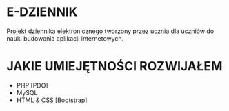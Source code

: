 # E-DZIENNIK
Projekt dziennika elektronicznego tworzony przez ucznia dla uczniów do nauki budowania aplikacji internetowych.

# JAKIE UMIEJĘTNOŚCI ROZWIJAŁEM
 - PHP [PDO]
 - MySQL
 - HTML & CSS [Bootstrap]
